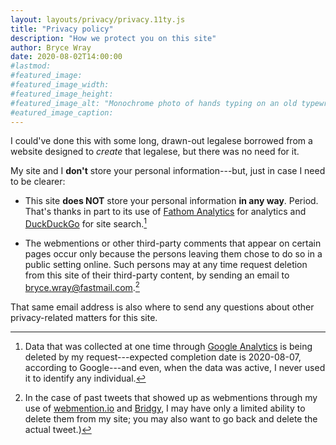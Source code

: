 ```yaml
---
layout: layouts/privacy/privacy.11ty.js
title: "Privacy policy"
description: "How we protect you on this site"
author: Bryce Wray
date: 2020-08-02T14:00:00
#lastmod:
#featured_image:
#featured_image_width:
#featured_image_height:
#featured_image_alt: "Monochrome photo of hands typing on an old typewriter"
#eatured_image_caption:
---
```


I could've done this with some long, drawn-out legalese borrowed from a website designed to *create* that legalese, but there was no need for it.

My site and I **don't** store your personal information---but, just in case I need to be clearer:

- This site **does NOT** store your personal information **in any way**. Period. That's thanks in part to its use of [Fathom Analytics](https://fathomanalytics.com) for analytics and [DuckDuckGo](https://duckduckgo.com) for site search.[^GAdata]

[^GAdata]: Data that was collected at one time through [Google Analytics](https://analytics.google.com) is being deleted by my request---expected completion date is 2020-08-07, according to Google---and even, when the data was active, I never used it to identify any individual.

- The webmentions or other third-party comments that appear on certain pages occur only because the persons leaving them chose to do so in a public setting online. Such persons may at any time request deletion from this site of their third-party content, by sending an email to bryce.wray@fastmail.com.[^tweets]

[^tweets]: In the case of past tweets that showed up as webmentions through my use of [webmention.io](https://webmention.io) and [Bridgy](https://brid.gy), I may have only a limited ability to delete them from my site; you may also want to go back and delete the actual tweet.)

That same email address is also where to send any questions about other privacy-related matters for this site.